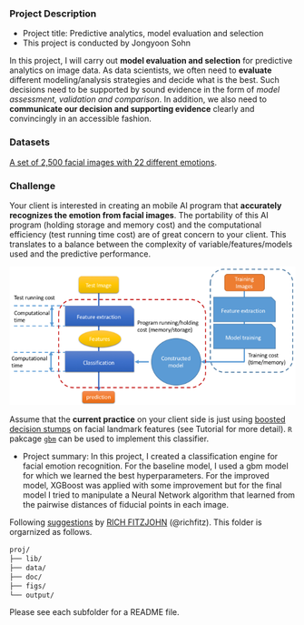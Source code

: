 ### Project Description

+ Project title: Predictive analytics, model evaluation and selection
+ This project is conducted by Jongyoon Sohn

In this project, I will carry out **model evaluation and selection** for predictive analytics on image data. As data scientists, we often need to **evaluate** different modeling/analysis strategies and decide what is the best. Such decisions need to be supported by sound evidence in the form of *model assessment, validation and comparison*. In addition, we also need to **communicate our decision and supporting evidence** clearly and convincingly in an accessible fashion.

### Datasets

[A set of 2,500 facial images with 22 different emotions](https://www.dropbox.com/s/kvi949ea1rey1d8/train_set.zip?dl=0).

### Challenge

Your client is interested in creating an mobile AI program that **accurately recognizes the emotion from facial images**.  The portability of this AI program (holding storage and memory cost) and the computational efficiency (test running time cost) are of great concern to your client. This translates to a balance between the complexity of variable/features/models used and the predictive performance.

![image](figs/predictiveprogram.png)

Assume that the **current practice** on your client side is just using [boosted](https://en.wikipedia.org/wiki/Boosting_(machine_learning)) [decision stumps](https://en.wikipedia.org/wiki/Decision_stump) on facial landmark features (see Tutorial for more detail). `R` pakcage [`gbm`](https://cran.r-project.org/package=gbm) can be used to implement this classifier.

+ Project summary: In this project, I created a classification engine for facial emotion recognition. For the baseline model, I used a gbm model for which we learned the best hyperparameters. For the improved model, XGBoost was applied with some improvement but for the final model I tried to manipulate a Neural Network algorithm that learned from the pairwise distances of fiducial points in each image.

Following [suggestions](http://nicercode.github.io/blog/2013-04-05-projects/) by [RICH FITZJOHN](http://nicercode.github.io/about/#Team) (@richfitz). This folder is orgarnized as follows.

```
proj/
├── lib/
├── data/
├── doc/
├── figs/
└── output/
```

Please see each subfolder for a README file.
